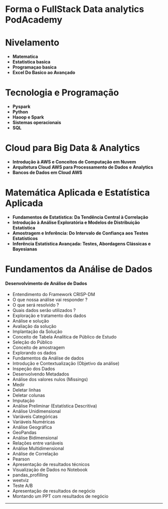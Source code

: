 # Forma o FullStack Data analytics PodAcademy

# Nivelamento
 - **Matematica**
 - **Estatistica basica**
 - **Programaçao basica**
 - **Excel Do Basico ao Avançado**
# Tecnologia e Programação
 - **Pyspark**
 - **Python**
 - **Haoop e Spark**
 - **Sistemas operacionais**
 - **SQL**
# Cloud para Big Data & Analytics
- **Introdução à AWS e Conceitos de Computação em Nuvem**
- **Arquitetura Cloud AWS para Processamento de Dados e Analytics**
- **Bancos de Dados em Cloud AWS**
# Matemática Aplicada e Estatística Aplicada
- **Fundamentos de Estatística: Da Tendência Central à Correlação**
- **Introdução à Análise Exploratória e Modelos de Distribuição Estatística**
- **Amostragem e Inferência: Do Intervalo de Confiança aos Testes Estatísticos**
- **Inferência Estatística Avançada: Testes, Abordagens Clássicas e Bayesianas**
# Fundamentos da Análise de Dados
#### **Desenvolvimento de Análise de Dados**
- Entendimento do Framework CRISP-DM
- O que nossa análise vai responder ?
- O que será resolvido ?
- Quais dados serão utilizados ?
- Exploração e tratamento dos dados
- Análise e solução
- Avaliação da solução
- Implantação da Solução
- Conceito de Tabela Analítica de Público de Estudo
- Seleção do Público
- Conceito de amostragem
- Explorando os dados
- Fundamentos da Análise de dados
- Introdução e Contextualização (Objetivo da análise)
- Inspeção dos Dados
- Desenvolvendo Metadados
- Análise dos valores nulos (Missings)
- Medir
- Deletar linhas
- Deletar colunas
- Imputação
- Análise Preliminar (Estatística Descritiva)
- Análise Unidimensional
- Variáveis Categóricas
- Variáveis Numéricas
- Análise Geográfica
- GeoPandas
- Análise Bidimensional
- Relações entre variáveis
- Análise Multidimensional
- Análise de Correlação
- Pearson
- Apresentação de resultados técnicos
- Visualização de Dados no Notebook
- pandas_profilling
- weetviz
- Teste A/B
- Apresentação de resultados de negócio
- Montando um PPT com resultados de negócio
---------------------------------------------------------------------------------------------------------------------------------------






